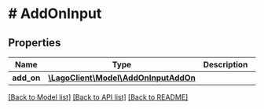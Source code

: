 # # AddOnInput

## Properties

Name | Type | Description | Notes
------------ | ------------- | ------------- | -------------
**add_on** | [**\LagoClient\Model\AddOnInputAddOn**](AddOnInputAddOn.md) |  |

[[Back to Model list]](../../README.md#models) [[Back to API list]](../../README.md#endpoints) [[Back to README]](../../README.md)
